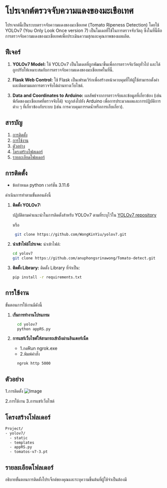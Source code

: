 # โปรเจกต์ตรวจจับความแดงของมะเขือเทศ

โปรเจกต์นี้เป็นระบบตรวจจับความแดงของมะเขือเทศ (Tomato Ripeness Detection) โดยใช้ YOLOv7 (You Only Look Once version 7) เป็นโมเดลที่ใช้ในการตรวจจับวัตถุ ซึ่งในที่นี้คือการตรวจจับความแดงของมะเขือเทศเพื่อประเมินความสุกและคุณภาพของผลผลิต.

## ฟีเจอร์

1. **YOLOv7 Model:** ใช้ YOLOv7 เป็นโมเดลที่ถูกพัฒนาขึ้นเพื่อการตรวจจับวัตถุทั่วไป และได้ถูกปรับให้เหมาะสมกับการตรวจจับความแดงของมะเขือเทศในที่นี้.

2. **Flask Web Control:** ใช้ Flask เป็นเฟรมเวิร์กเพื่อสร้างหน้าควบคุมที่ให้ผู้ใช้สามารถตั้งค่าและติดตามผลการตรวจจับได้ผ่านทางเว็บไซต์.

3. **Data and Coordinates to Arduino:** ผลลัพธ์จากการตรวจจับและข้อมูลที่เกี่ยวข้อง (เช่น พิกัดของมะเขือเทศที่ตรวจจับได้) จะถูกส่งไปยัง Arduino เพื่อการประมวลผลและการปฏิบัติการต่าง ๆ ที่เกี่ยวข้องกับระบบ (เช่น การควบคุมการรดน้ำหรือการเก็บเกี่ยว).

## สารบัญ

1. [การติดตั้ง](#การติดตั้ง)
2. [การใช้งาน](#การใช้งาน)
3. [ตัวอย่าง](#ตัวอย่าง)
4. [โครงสร้างโฟลเดอร์](#โครงสร้างโฟลเดอร์)
5. [รายละเอียดโฟลเดอร์](#รายละเอียดโฟลเดอร์)

## การติดตั้ง

- ข้อกำหนด python เวอร์ชั่น 3.11.6

ดำเนินการทำตามขั้นตอนดังนี้

1.  **ติดตั้ง YOLOv7:**

    ปฏิบัติตามคำแนะนำในการติดตั้งสำหรับ YOLOv7 ตามที่ระบุไว้ใน [YOLOv7 repository](https://github.com/WongKinYiu/yolov7)
    
      หรือ

    ```bash
     git clone https://github.com/WongKinYiu/yolov7.git
    ```

2.  **นำเข้าไฟล์โปรเจค:**
    นำเข้าไฟล์:
      ```bash
      cd yolov7
      git clone https://github.com/anuphongsrinawong/Tomato-detect.git
      ```
3.  **ติดตั้ง Library:**
    ติดตั้ง Library ที่จำเป็น:
      ```bash
      pip install -r requirements.txt
      ```

## การใช้งาน

ขั้นตอนการใช้งานมีดังนี้

1. **เริ่มการทำงานโปรแกรม**
   ```bash
     cd yolov7
     python appRS.py
   ```

2. **การแชร์เว็บไซต์ให้สามารถเข้าถึงผ่านอินเตอร์เน็ต**
   - 1.กดRun ngrok.exe
   - 2.พิมพ์คำสั่ง
   
   ```bash
     ngrok http 5000
   ```

## ตัวอย่าง
1.การติดตั้ง
![Image](https://images.unsplash.com/photo-1501780392773-287d506245a5?auto=format&fit=crop&w=1950&q=80&ixid=dW5zcGxhc2guY29tOzs7Ozs%3D)


2.การใช้งาน
3.การแชร์เว็บไซต์
   
## โครงสร้างโฟลเดอร์

```bash
Project/
- yolov7/
  - static
  - templates
  - appRS.py
  - tomatos-v7-3.pt
```

## รายละเอียดโฟลเดอร์
อธิบายขั้นตอนการติดตั้งโปรเจ็กต์ของคุณและระบุความขึ้นต้นที่ผู้ใช้จำเป็นต้องมี

